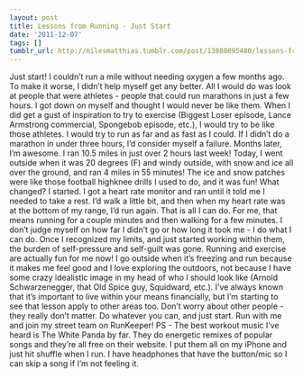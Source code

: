 ```yaml
---
layout: post
title: Lessons from Running - Just Start
date: '2011-12-07'
tags: []
tumblr_url: http://milesmatthias.tumblr.com/post/13888095480/lessons-from-running-just-start
---
```

Just start! I couldn’t run a mile without needing oxygen a few months ago. To make it worse, I didn’t help myself get any better. All I would do was look at people that were athletes - people that could run marathons in just a few hours. I got down on myself and thought I would never be like them.
When I did get a gust of inspiration to try to exercise (Biggest Loser episode, Lance Armstrong commercial, Spongebob episode, etc.), I would try to be like those athletes. I would try to run as far and as fast as I could. If I didn’t do a marathon in under three hours, I’d consider myself a failure.
Months later, I’m awesome. I ran 10.5 miles in just over 2 hours last week! Today, I went outside when it was 20 degrees (F) and windy outside, with snow and ice all over the ground, and ran 4 miles in 55 minutes! The ice and snow patches were like those football highknee drills I used to do, and it was fun!
What changed? I started. I got a heart rate monitor and ran until it told me I needed to take a rest. I’d walk a little bit, and then when my heart rate was at the bottom of my range, I’d run again. That is all I can do. For me, that means running for a couple minutes and then walking for a few minutes. I don’t judge myself on how far I didn’t go or how long it took me - I do what I can do.
Once I recognized my limits, and just started working within them, the burden of self-pressure and self-guilt was gone. Running and exercise are actually fun for me now! I go outside when it’s freezing and run because it makes me feel good and I love exploring the outdoors, not because I have some crazy idealistic image in my head of who I should look like (Arnold Schwarzenegger, that Old Spice guy, Squidward, etc.).
I’ve always known that it’s important to live within your means financially, but I’m starting to see that lesson apply to other areas too. Don’t worry about other people - they really don’t matter. Do whatever you can, and just start.
Run with me and join my street team on RunKeeper!
PS - The best workout music I’ve heard is The White Panda by far. They do energetic remixes of popular songs and they’re all free on their website. I put them all on my iPhone and just hit shuffle when I run. I have headphones that have the button/mic so I can skip a song if I’m not feeling it. 
